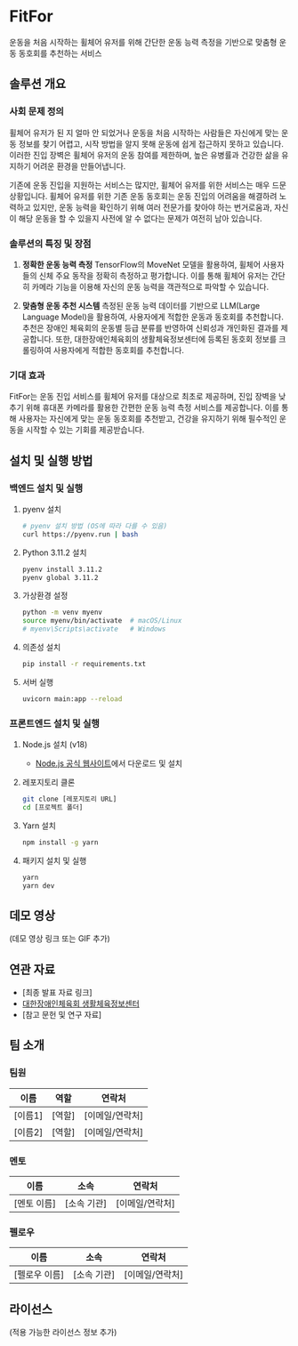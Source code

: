 # FitFor

운동을 처음 시작하는 휠체어 유저를 위해 간단한 운동 능력 측정을 기반으로 맞춤형 운동 동호회를 추천하는 서비스

## 솔루션 개요

### 사회 문제 정의

휠체어 유저가 된 지 얼마 안 되었거나 운동을 처음 시작하는 사람들은 자신에게 맞는 운동 정보를 찾기 어렵고, 시작 방법을 알지 못해 운동에 쉽게 접근하지 못하고 있습니다. 이러한 진입 장벽은 휠체어 유저의 운동 참여를 제한하며, 높은 유병률과 건강한 삶을 유지하기 어려운 환경을 만들어냅니다.

기존에 운동 진입을 지원하는 서비스는 많지만, 휠체어 유저를 위한 서비스는 매우 드문 상황입니다. 휠체어 유저를 위한 기존 운동 동호회는 운동 진입의 어려움을 해결하려 노력하고 있지만, 운동 능력을 확인하기 위해 여러 전문가를 찾아야 하는 번거로움과, 자신이 해당 운동을 할 수 있을지 사전에 알 수 없다는 문제가 여전히 남아 있습니다.

### 솔루션의 특징 및 장점

1. **정확한 운동 능력 측정**
   TensorFlow의 MoveNet 모델을 활용하여, 휠체어 사용자들의 신체 주요 동작을 정확히 측정하고 평가합니다. 이를 통해 휠체어 유저는 간단히 카메라 기능을 이용해 자신의 운동 능력을 객관적으로 파악할 수 있습니다.

2. **맞춤형 운동 추천 시스템**
   측정된 운동 능력 데이터를 기반으로 LLM(Large Language Model)을 활용하여, 사용자에게 적합한 운동과 동호회를 추천합니다. 추천은 장애인 체육회의 운동별 등급 분류를 반영하여 신뢰성과 개인화된 결과를 제공합니다. 또한, 대한장애인체육회의 생활체육정보센터에 등록된 동호회 정보를 크롤링하여 사용자에게 적합한 동호회를 추천합니다.

### 기대 효과

FitFor는 운동 진입 서비스를 휠체어 유저를 대상으로 최초로 제공하며, 진입 장벽을 낮추기 위해 휴대폰 카메라를 활용한 간편한 운동 능력 측정 서비스를 제공합니다. 이를 통해 사용자는 자신에게 맞는 운동 동호회를 추천받고, 건강을 유지하기 위해 필수적인 운동을 시작할 수 있는 기회를 제공받습니다.

## 설치 및 실행 방법

### 백엔드 설치 및 실행

1. pyenv 설치
   ```bash
   # pyenv 설치 방법 (OS에 따라 다를 수 있음)
   curl https://pyenv.run | bash
   ```

2. Python 3.11.2 설치
   ```bash
   pyenv install 3.11.2
   pyenv global 3.11.2
   ```

3. 가상환경 설정
   ```bash
   python -m venv myenv
   source myenv/bin/activate  # macOS/Linux
   # myenv\Scripts\activate   # Windows
   ```

4. 의존성 설치
   ```bash
   pip install -r requirements.txt
   ```

5. 서버 실행
   ```bash
   uvicorn main:app --reload
   ```

### 프론트엔드 설치 및 실행

1. Node.js 설치 (v18)
   - [Node.js 공식 웹사이트](https://nodejs.org/ko/)에서 다운로드 및 설치

2. 레포지토리 클론
   ```bash
   git clone [레포지토리 URL]
   cd [프로젝트 폴더]
   ```

3. Yarn 설치
   ```bash
   npm install -g yarn
   ```

4. 패키지 설치 및 실행
   ```bash
   yarn
   yarn dev
   ```

## 데모 영상

(데모 영상 링크 또는 GIF 추가)

## 연관 자료

- [최종 발표 자료 링크]
- [대한장애인체육회 생활체육정보센터](링크)
- [참고 문헌 및 연구 자료]

## 팀 소개

### 팀원

| 이름 | 역할 | 연락처 |
|------|------|--------|
| [이름1] | [역할] | [이메일/연락처] |
| [이름2] | [역할] | [이메일/연락처] |

### 멘토

| 이름 | 소속 | 연락처 |
|------|------|--------|
| [멘토 이름] | [소속 기관] | [이메일/연락처] |

### 펠로우

| 이름 | 소속 | 연락처 |
|------|------|--------|
| [펠로우 이름] | [소속 기관] | [이메일/연락처] |

## 라이선스

(적용 가능한 라이선스 정보 추가)
